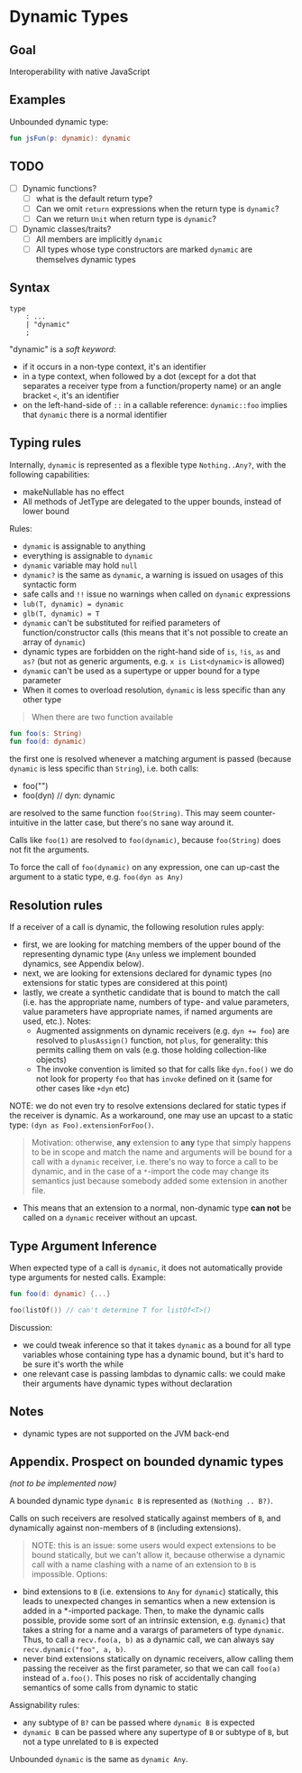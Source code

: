 # Dynamic Types

## Goal

Interoperability with native JavaScript

## Examples

Unbounded dynamic type:
``` kotlin
fun jsFun(p: dynamic): dynamic
```

## TODO

- [ ] Dynamic functions?
  - [ ] what is the default return type?
  - [ ] Can we omit `return` expressions when the return type is `dynamic`?
  - [ ] Can we return `Unit` when return type is `dynamic`?
- [ ] Dynamic classes/traits?
  - [ ] All members are implicitly `dynamic`
  - [ ] All types whose type constructors are marked `dynamic` are themselves dynamic types

## Syntax

```
type
    : ...
    | "dynamic"
    ;
```

"dynamic" is a *soft keyword*:
- if it occurs in a non-type context, it's an identifier
- in a type context, when followed by a dot (except for a dot that separates a receiver type from a function/property name) or an angle bracket `<`, it's an identifier
- on the left-hand-side of `::` in a callable reference: `dynamic::foo` implies that `dynamic` there is a normal identifier

## Typing rules

Internally, `dynamic` is represented as a flexible type `Nothing..Any?`, with the following capabilities:
- makeNullable has no effect
- All methods of JetType are delegated to the upper bounds, instead of lower bound

Rules:
- `dynamic` is assignable to anything
- everything is assignable to `dynamic`
- `dynamic` variable may hold `null`
- `dynamic?` is the same as `dynamic`, a warning is issued on usages of this syntactic form
- safe calls and `!!` issue no warnings when called on `dynamic` expressions
- `lub(T, dynamic) = dynamic`
- `glb(T, dynamic) = T`
- `dynamic` can't be substituted for reified parameters of function/constructor calls (this means that it's not possible to create an array of `dynamic`)
- dynamic types are forbidden on the right-hand side of `is`, `!is`, `as` and `as?` (but not as generic arguments, e.g. `x is List<dynamic>` is allowed)
- `dynamic` can't be used as a supertype or upper bound for a type parameter
- When it comes to overload resolution, `dynamic` is less specific than any other type

> When there are two function available
  ``` kotlin
  fun foo(s: String)
  fun foo(d: dynamic)
 ```
  the first one is resolved whenever a matching argument is passed (because `dynamic` is less specific than `String`), i.e. both calls:
  - foo("")
  - foo(dyn) // dyn: dynamic

  are resolved to the same function `foo(String)`. This may seem counter-intuitive in the latter case, but there's no sane way around it.

  Calls like `foo(1)` are resolved to `foo(dynamic)`, because `foo(String)` does not fit the arguments.

  To force the call of `foo(dynamic)` on any expression, one can up-cast the argument to a static type, e.g. `foo(dyn as Any)`

## Resolution rules

If a receiver of a call is dynamic, the following resolution rules apply:
- first, we are looking for matching members of the upper bound of the representing dynamic type (`Any` unless we implement bounded dynamics,
  see Appendix below).
- next, we are looking for extensions declared for dynamic types (no extensions for static types are considered at this point)
- lastly, we create a synthetic candidate that is bound to match the call (i.e. has the appropriate name, numbers of type- and value parameters,
  value parameters have appropriate names, if named arguments are used, etc.). Notes:
  - Augmented assignments on dynamic receivers (e.g. `dyn += foo`) are resolved to `plusAssign()` function, not `plus`, for generality:
    this permits calling them on vals (e.g. those holding collection-like objects)
  - The invoke convention is limited so that for calls like `dyn.foo()` we do not look for property `foo` that has `invoke` defined on it
    (same for other cases like `+dyn` etc)

NOTE: we do not even try to resolve extensions declared for static types if the receiver is dynamic. As a workaround, one may use an upcast
to a static type: `(dyn as Foo).extensionForFoo()`.

> Motivation: otherwise, **any** extension to **any** type that simply happens to be in scope and match the name and arguments
  will be bound for a call with a `dynamic` receiver, i.e. there's no way to force a call to be dynamic, and in the case of a `*`-import
  the code may change its semantics just because somebody added some extension in another file.
  - This means that an extension to a normal, non-dynamic type **can not** be called on a `dynamic` receiver without an upcast.

## Type Argument Inference

When expected type of a call is `dynamic`, it does not automatically provide type arguments for nested calls.
Example:

``` kotlin
fun foo(d: dynamic) {...}

foo(listOf()) // can't determine T for listOf<T>()
```

Discussion:
- we could tweak inference so that it takes `dynamic` as a bound for all type variables whose containing type has a dynamic bound,
but it's hard to be sure it's worth the while
- one relevant case is passing lambdas to dynamic calls: we could make their arguments have dynamic types without declaration

## Notes

- dynamic types are not supported on the JVM back-end

## Appendix. Prospect on bounded dynamic types

*(not to be implemented now)*

A bounded dynamic type `dynamic B` is represented as `(Nothing .. B?)`.

Calls on such receivers are resolved statically against members of `B`, and dynamically against non-members of `B` (including extensions).

> NOTE:
this is an issue: some users would expect extensions to be bound statically, but we can't allow it, because otherwise a dynamic
call with a name clashing with a name of an extension to `B` is impossible. Options:
 - bind extensions to `B` (i.e. extensions to `Any` for `dynamic`) statically, this leads to unexpected changes in semantics when a new extension
   is added in a *-imported package. Then, to make the dynamic calls possible, provide some sort of an intrinsic extension, e.g. `dynamic`)
   that takes a string for a name and a varargs of parameters of type `dynamic`. Thus, to call a `recv.foo(a, b)` as a dynamic call, we can
   always say `recv.dynamic("foo", a, b)`.
 - never bind extensions statically on dynamic receivers, allow calling them passing the receiver as the first parameter,
   so that we can call `foo(a)` instead of `a.foo()`. This poses no risk of accidentally changing semantics of some calls from dynamic to static

Assignability rules:
 - any subtype of `B?` can be passed where `dynamic B` is expected
 - `dynamic B` can be passed where any supertype of `B` or subtype of `B`, but not a type unrelated to `B` is expected

 Unbounded `dynamic` is the same as `dynamic Any`.
